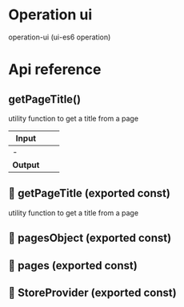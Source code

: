# Operation ui

operation-ui (ui-es6 operation)



# Api reference

## getPageTitle()

utility function to get a title from a page


| Input      |    |    |
| ---------- | -- | -- |
| - | | |
| **Output** |    |    |



## 📄 getPageTitle (exported const)

utility function to get a title from a page


## 📄 pagesObject (exported const)

## 📄 pages (exported const)

## 📄 StoreProvider (exported const)

